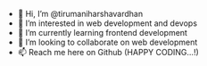 - 👋 Hi, I’m @tirumaniharshavardhan
- 👀 I’m interested in web development and devops
- 🌱 I’m currently learning frontend development
- 💞️ I’m looking to collaborate on web development
- 📫 Reach me here on Github (HAPPY CODING...!) 

<!---
tirumaniharshavardhan/tirumaniharshavardhan is a ✨ special ✨ repository because its `README.md` (this file) appears on your GitHub profile.
You can click the Preview link to take a look at your changes.
--->

